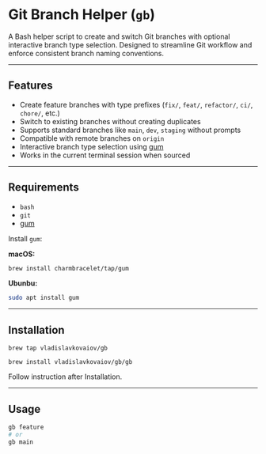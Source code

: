 # Git Branch Helper (`gb`)

A Bash helper script to create and switch Git branches with optional interactive branch type selection. Designed to streamline Git workflow and enforce consistent branch naming conventions.

---

## Features

- Create feature branches with type prefixes (`fix/`, `feat/`, `refactor/`, `ci/`, `chore/`, etc.)
- Switch to existing branches without creating duplicates
- Supports standard branches like `main`, `dev`, `staging` without prompts
- Compatible with remote branches on `origin`
- Interactive branch type selection using [gum](https://github.com/charmbracelet/gum)
- Works in the current terminal session when sourced

---

## Requirements

- `bash`
- `git`
- [gum](https://github.com/charmbracelet/gum)

Install `gum`:

**macOS:**

```bash
brew install charmbracelet/tap/gum
```

**Ubunbu:**

```bash
sudo apt install gum
```

---

## Installation

```
brew tap vladislavkovaiov/gb

brew install vladislavkovaiov/gb/gb
```

Follow instruction after Installation.

---

## Usage

```bash
gb feature
# or
gb main
```

